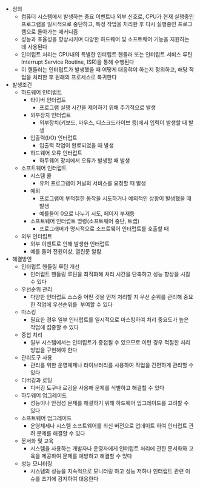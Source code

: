 - 정의
    - 컴퓨터 시스템에서 발생하는 중요 이벤트나 외부 신호로, CPU가 현재 실행중인 프로그램을 일시적으로 중단하고, 특정 작업을 처리한 후 다시 실행중인 프로그램으로 돌아가는 메커니즘
    - 성능과 효율성을 향상시키며 다양한 하드웨어 및 소프트웨어 기능을 지원하는데 사용된다
    - 인터럽트 처리는 CPU내의 특별한 인터럽트 핸들러 또는 인터럽트 서비스 루틴Interrupt Service Routine, ISR)을 통해 수행된다
    - 이 핸들러는 인터럽트가 발생했을 때 어떻게 대응햐야 하는지 정의하고, 해당 작업을 처리한 후 원래의 프로세스로 복귀한다
- 발생조건  
    - 하드웨어 인터럽트
        - 타이버 인터럽트
            - 프로그램 실행 시간을 제어하기 위해 주기적으로 발생
        - 외부장치 인터럽트
            - 외부장치(키보드, 마우스, 디스크드라이브 등)에서 입력이 발생할 때 발생
        - 입출력(I/O) 인터럽트
            - 입출력 작업이 완료되었을 때 발생
        - 하드웨어 오류 인터럽트
            - 하두웨어 장치에서 오류가 발생할 때 발생
    - 소프트웨어 인터럽트
        - 시스템 콜
            - 유저 프로그램이 커널의 서비스를 요청할 때 발생
        - 예외
            - 프로그램이 부적절한 동작을 시도하거나 예외적인 상황이 발생했을 때 발생
            - 예를들어 0으로 나누기 시도, 페이지 부재등
        - 소프트웨어 인터럽트 명령(소프트웨어 중단, 트랩)
            - 프로그래머가 명시적으로 소프트웨어 인터럽트를 호출할 때
    - 외부 인터럽트
        - 외부 이벤트로 인해 발생한 인터럽트
        - 예를 들어 전원이상, 열린문 알람
- 해결방안
    - 인터럽트 핸들링 루틴 개선
        - 인터럽트 핸들링 루틴을 최적화해 처리 시간을 단축하고 성능 향상을 시킬 수 있다
    - 우선순위 관리
        - 다양한 인터럽트 소스중 어떤 것을 먼저 처리할 지 우선 순위를 관리해 중요한 작업에 우선순위를  부여할 수 있다
    - 마스킹
        - 필요한 경우 일부 인터럽트를 일시적으로 마스킹하여 처리 중요도가 높은 작업에 집중할 수 있다
    - 중첩 처리
        - 일부 시스템에서는 인터럽트가 중첩될 수 있으므로 이런 경우 적절한 처리 방법을 구현해야 한다
    - 관리도구 사용
        - 관리를 위한 운영체제나 라이브러리를 사용하여 작업을 간편하게 관리할 수 있다
    - 디버깅과 로딩
        - 디버깅 도구나 로깅을 사용해 문제를 식별하고 해결할 수 있다
    - 하두웨어 업그레이드
        - 성능이나 안정성 문제를 해결하기 위해 하드웨어 업그레이드를 고려할 수 있다
    - 소프트웨어 업그레이드
        - 운영체제나 시스템 소프트웨어를 최신 버전으로 업데이트 하여 인터럽트 관려 문제를 해결할 수 있다
    - 문서화 및 교육
        - 시스템을 사용하는 개발자나 운영자에게 인터럽트 처리에 관한 문서화와 교육을 제공하여 문제를 예방하고 해결할 수 있다
    - 성능 모니터링
        - 시스템의 성능을 지속적으로 모니터링 하고 성능 저하나 인터럽트 관련 이슈를 조기에 감지하여 대응한다